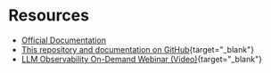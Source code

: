 # Resources

- [Official Documentation](https://dynatr.ac/3XKxKEC)
- [This repository and documentation on GitHub](https://github.com/Dynatrace/obslab-llm-observability){target="_blank"}
- [LLM Observability On-Demand Webinar (Video)](https://info.dynatrace.com/apac-all-wb-ensure-ai-project-success-with-ai-observability-24973-registration.html){target="_blank"}